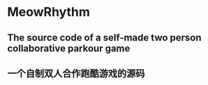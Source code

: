 # MeowRhythm
## The source code of a self-made two person collaborative parkour game
## 一个自制双人合作跑酷游戏的源码     
